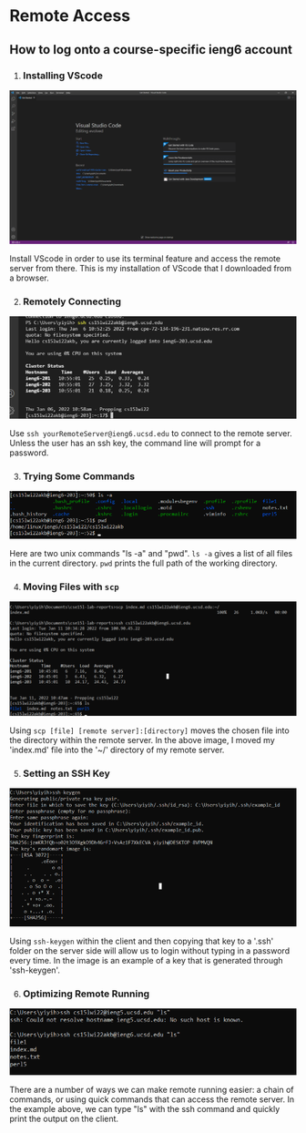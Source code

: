 
# Remote Access
## How to log onto a course-specific ieng6 account
  
  
1. ### Installing VScode
![image](ieng6LoginImgs\step1img.png)  

Install VScode in order to use its terminal feature and access the remote server from there. This is my installation of VScode that I downloaded from a browser.
  

2. ### Remotely Connecting
![image](ieng6LoginImgs\step2img.png)  

Use `ssh yourRemoteServer@ieng6.ucsd.edu` to connect to the remote server. Unless the user has an ssh key, the command line will prompt for a password. 
  

3. ### Trying Some Commands
![image](ieng6LoginImgs\step3img.png)  

Here are two unix commands "ls -a" and "pwd". `ls -a` gives a list of all files in the current directory. `pwd` prints the full path of the working directory.
  

4. ### Moving Files with `scp`
![image](ieng6LoginImgs\step4img.png)  

Using `scp [file] [remote server]:[directory]` moves the chosen file into the directory within the remote server. In the above image, I moved my 'index.md' file into the '~/' directory of my remote server.
  

5. ### Setting an SSH Key
![image](ieng6LoginImgs\step5img.png)  

Using `ssh-keygen` within the client and then copying that key to a '.ssh' folder on the server side will allow us to login without typing in a password every time. In the image is an example of a key that is generated through 'ssh-keygen'.
  

6. ### Optimizing Remote Running
![image](ieng6LoginImgs\step6img.png)  

There are a number of ways we can make remote running easier: a chain of commands, or using quick commands that can access the remote server. In the example above, we can type "ls" with the ssh command and quickly print the output on the client.